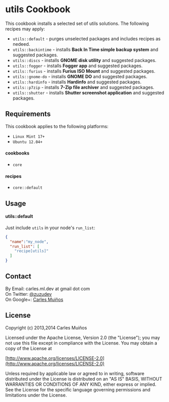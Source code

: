 # utils Cookbook

This cookbook installs a selected set of utils solutions.
The following recipes may apply:

- `utils::default`    - purges unselected packages and includes recipes as nedeed.
- `utils::backintime` - installs __Back In Time simple backup system__ and suggested packages.
- `utils::discs`      - installs __GNOME disk utility__ and suggested packages.
- `utils::fogger`     - installs __Fogger app__ and suggested packages.
- `utils::furius`     - installs __Furius ISO Mount__ and suggested packages.
- `utils::gnome-do`   - installs __GNOME DO__ and suggested packages.
- `utils::hardinfo`   - installs __Hardinfo__ and suggested packages.
- `utils::p7zip`      - installs __7-Zip file archiver__ and suggested packages.
- `utils::shutter`    - installs __Shutter screenshot application__ and suggested packages.


## Requirements

This cookbook applies to the following platforms:  
- `Linux Mint 17+`
- `Ubuntu 12.04+`

#### cookbooks
- `core`

#### recipes
- `core::default`


## Usage

#### utils::default
Just include `utils` in your node's `run_list`:

```json
{
  "name":"my_node",
  "run_list": [
    "recipe[utils]"
  ]
}
```


## Contact

By Email:   carles.ml.dev at gmail dot com  
On Twitter: [@zuzudev](https://twitter.com/zuzudev)  
On Google+: [Carles Muiños](https://plus.google.com/109480759201585988691)


## License

Copyright (c) 2013,2014 Carles Muiños

Licensed under the Apache License, Version 2.0 (the "License");
you may not use this file except in compliance with the License.
You may obtain a copy of the License at

[http://www.apache.org/licenses/LICENSE-2.0](http://www.apache.org/licenses/LICENSE-2.0)

Unless required by applicable law or agreed to in writing, software
distributed under the License is distributed on an "AS IS" BASIS,
WITHOUT WARRANTIES OR CONDITIONS OF ANY KIND, either express or implied.
See the License for the specific language governing permissions and
limitations under the License.

